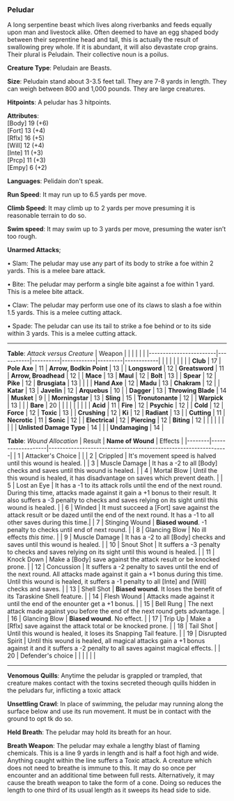 ### Peludar
A long serpentine beast which lives along riverbanks and feeds equally upon man and livestock alike. Often deemed to have an egg shaped body between their seprentine head and tail, this is actually the result of swallowing prey whole. If it is abundant, it will also devastate crop grains. Their plural is Peludain. Their collective noun is a poilus.

**Creature Type**: Peludain are Beasts.

**Size**: Peludain stand about 3-3.5 feet tall. They are 7-8 yards in length. They can weigh between 800 and 1,000 pounds. They are large creatures.

**Hitpoints**: A peludar has 3 hitpoints.

**Attributes**:  
[Body] 19 (+6)  
[Fort] 13 (+4)  
[Rflx] 16 (+5)  
[Will] 12 (+4)  
[Inte] 11 (+3)  
[Prcp] 11 (+3)  
[Empy] 6  (+2)  

**Languages**: Pelidain don't speak.

**Run Speed**: It may run up to 6.5 yards per move.

**Climb Speed**: It may climb up to 2 yards per move presuming it is reasonable terrain to do so.

**Swim speed**: It may swim up to 3 yards per move, presuming the water isn’t too rough.

**Unarmed Attacks**;

 • Slam: The peludar may use any part of its body to strike a foe within 2 yards. This is a melee bare attack.

 • Bite: The peludar may perform a single bite against a foe within 1 yard. This is a melee bite attack.

 • Claw: The peludar may perform use one of its claws to slash a foe within 1.5 yards. This is a melee cutting attack.

 • Spade: The peludar can use its tail to strike a foe behind or to its side within 3 yards. This is a melee cutting attack.

-----

**Table**: *Attack versus Creature*
| Weapon                 |          |            |         |            |         |
|------------------------|-----------|----------|------------|---------|------------|
|                        |          |            |         |            |         |
| **Club**                | 17   | **Pole Axe** | 11     | **Arrow, Bodkin Point**    | 13    |
| **Longsword**              | 12     | **Greatsword** | 11     | **Arrow, Broadhead**       | 12    |
| **Mace**                   | 13    | **Maul** | 12     | **Bolt** | 13    |
| **Spear**                  | 12     | **Pike** | 12     | **Brusgiata** | 13     |  |     |
| **Hand Axe**               | 12     | **Madu** | 13     | **Chakram** | 12    |
| **Katar**                  | 13     | **Javelin** | 12    | **Arquebus** | 10    |
| **Dagger**                 | 13     | **Throwing Blade** | 14  | **Musket** |  9    |
| **Morningstar**            | 13     | **Sling** | 15    | **Tronutonante** | 12    |
| **Warpick**                | 13     |    |  |   **Bare** |  20  |
|                        |           |          |            |         |            |
| **Acid**                   | 11     | **Fire** | 12     | **Psychic** | 12     |
| **Cold**                   | 12     | **Force** | 12     | **Toxic**  | 13     |
| **Crushing**               | 12     | **Ki** | 12     | **Radiant** | 13     |
| **Cutting**                | 11     | **Necrotic** | 11     | **Sonic** | 12    |
| **Electrical**             | 12     | **Piercing** | 12     | **Biting** | 12    |
|                        |           |          |            |         |            |
| **Unlisted Damage Type** | 14 |    |     | **Undamaging** | 14 |



**Table**: *Wound Allocation*
| Result | **Name of Wound** | Effects                                                        |
|--------|-------------------|----------------------------------------------------------------|
|   1    | Attacker's Choice |                                                                |
|   2    | Crippled          | It's movement speed is halved until this wound is healed.      |
|   3    | Muscle Damage     | It has a -2 to all [Body] checks and saves until this wound is healed. |
|   4    | Mortal Blow       | Until the this wound is healed, it has disadvantage on saves which prevent death. |
|   5    | Lost an Eye       | It has a -1 to its attack rolls until the end of the next round. During this time, attacks made against it gain a +1 bonus to their result. It also suffers a -3 penalty to checks and saves relying on its sight until this wound is healed. |
|   6    | Winded            | It must succeed a [Fort] save against the attack result or be dazed until the end of the next round. It has a -1 to all other saves during this time.|
|   7    | Stinging Wound    | **Biased wound**. -1 penalty to checks until end of next round. |
|   8    | Glancing Blow     | No ill effects _this time_.                                     |
|   9    | Muscle Damage     | It has a -2 to all [Body] checks and saves until this wound is healed. |
|   10   | Snout Shot        | It suffers a -3 penalty to checks and saves relying on its sight until this wound is healed. |
|   11   | Knock Down        | Make a [Body] save against the attack result or be knocked prone. |
|   12   | Concussion        | It suffers a -2 penalty to saves until the end of the next round. All attacks made against it gain a +1 bonus during this time. Until this wound is healed, it suffers a -1 penalty to all [Inte] and [Will] checks and saves. |
|   13   | Shell Shot        | **Biased wound**. It loses the benefit of its Taraskine Shell feature. |
|   14   | Flesh Wound       | Attacks made against it until the end of the enounter get a +1 bonus. |
|   15   | Bell Rung         | The next attack made against you before the end of the next round gets advantage.  |
|   16   | Glancing Blow     | **Biased wound**. No effect. |
|   17   | Trip Up           | Make a [Rflx] save against the attack total or be knocked prone.                                  |
|   18   | Tail Shot         | Until this wound is healed, it loses its Snapping Tail feature. |
|   19   | Disrupted Spirit  | Until this wound is healed, all magical attacks gain a +1 bonus against it and it suffers a -2 penalty to all saves against magical effects. |
|   20   | Defender's choice |                                   |
|        |                                                |                                   |

-----

**Venomous Quills**: Anytime the peludar is grappled or trampled, that creature makes contact with the toxins secreted theough quills hidden in the peludars fur, inflicting a toxic attack

**Unsettling Crawl**: In place of swimming, the peludar may running along the surface below and use its run movement. It must be in contact with the ground to opt tk do so.

**Held Breath**: The peludar may hold its breath for an hour.

**Breath Weapon**: The peludar may exhale a lengthy blast of flaming chemicals. This is a line 9 yards in length and is half a foot high and wide. Anything caught within the line suffers a Toxic attack. A creature which does not need to breathe is immune to this. It may do so once per encounter and an additional time between full rests.
Alternatively, it may cause the breath weapon to take the form of a cone. Doing so reduces the length to one third of its usual length as it sweeps its head side to side.
